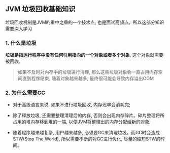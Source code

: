 ## JVM 垃圾回收基础知识

垃圾回收机制是JVM的重中之重的一个技术点, 也是面试高频点。所以这部分知识需要深入学习

### 1. 什么是垃圾

**垃圾是指运行程序中没有任何引用指向的一个对象或者多个对象**, 这个对象就需要被回收。

> 如果不及时对内存中的垃圾进行清理, 那么这些垃圾对象会一直占用内存空间直到程序结束, 随着对象越来越多, 最终很可能会导致内存溢出OOM

### 2. 为什么需要GC

- 对于高级语言来说, 如果不进行垃圾回收, 内存迟早会消耗完;

- 除了释放垃圾, 还需要整理清理后的内存, 否则会出现内存碎片。碎片整理将所占用的堆内存移到堆的一端, 以便JVM将整理出的内存分配给新的对象;

- 随着程序越来越复杂, 用户越来越多, 必须要GC来清理垃圾。而GC时会造成STW(Stop The World), 所以需要不断的对GC进行优化, 尽量的缩短STW的时间。


